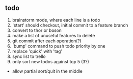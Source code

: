todo
----

1. brainstorm mode, where each line is a todo
2. 'start' should checkout, initial commit to a feature branch
3. convert to thor or boson
4. make a list of unuseful features to delete
5. git commit after each operation(?)
6. 'bump' command to push todo priority by one
7. replace 'quick' with 'tag'
8. sync list to trello
9. only sort new todos against top 5 (3?)
* allow partial sort/quit in the middle
